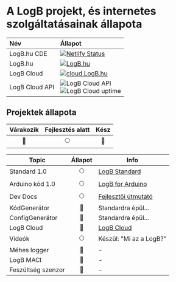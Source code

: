 # A LogB projekt, és internetes szolgáltatásainak állapota

| Név            | Állapot                                                                                                                                                                  |
| :------------- | :----------------------------------------------------------------------------------------------------------------------------------------------------------------------- |
| LogB.hu CDE    | [![Netlify Status](https://api.netlify.com/api/v1/badges/44c85e3a-d9e6-4de0-87f5-bdd676049de0/deploy-status)](https://app.netlify.com/sites/logb/deploys) |
| LogB.hu        | [![LogB.hu](https://img.shields.io/website/https/logb.hu.svg?down_message=OFFLINE&label=LogB.hu&up_message=ONLINE)](https://LogB.hu)                                     |
| LogB Cloud     | [![cloud.LogB.hu](https://img.shields.io/website/https/cloud.logb.hu.svg?down_message=OFFLINE&label=cloud.LogB.hu&up_message=ONLINE)](https://cloud.LogB.hu)             |
| LogB Cloud API | ![LogB Cloud API](https://img.shields.io/uptimerobot/status/m782142910-e7c15f1ef2796d794be9a706.svg?label=LogB%20Cloud%20API) </br>       ![LogB Cloud uptime](https://img.shields.io/uptimerobot/ratio/m782142910-e7c15f1ef2796d794be9a706.svg?label=Cloud%20API%20uptime)                                           |

## Projektek állapota

|  Várakozik   | Fejlesztés alatt |       Kész       |
| :----------: | :--------------: | :--------------: |
| :red_circle: |   :full_moon:    | :deciduous_tree: |

| Topic                                       |     Állapot      | Info                                                             |
| ------------------------------------------- | :--------------: | ---------------------------------------------------------------- |
| Standard 1.0                                |   :full_moon:    | [LogB Standard](/guide.md#logb-standard)                         |
| Arduino kód 1.0                             |   :full_moon:    | [LogB for Arduino](/guide.mda-logb-arduino-s-keretrendszere)     |
| Dev Docs                                    |   :full_moon:    | [Fejlesztői útmutató](/guide.md#a-logb-arduino-s-keretrendszere) |
| KódGenerátor                                |   :red_circle:   | Standardra épül...                                               |
| ConfigGenerátor                             |   :red_circle:   | Standardra épül...                                               |
| LogB Cloud <Badge text="Beta" type="warn"/> | :deciduous_tree: | [LogB Cloud](https://cloud.logb.hu)                              |
| Videók                                      |   :full_moon:    | Készül: "Mi az a LogB?"                                          |
| Méhes logger                                |   :red_circle:   | -                                                                |
| LogB MACI                                   |   :red_circle:   | -                                                                |
| Feszültség szenzor                          |   :red_circle:   | -                                                                |
